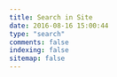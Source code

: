 ```yaml
---
title: Search in Site
date: 2016-08-16 15:00:44
type: "search"
comments: false
indexing: false
sitemap: false
---
```

